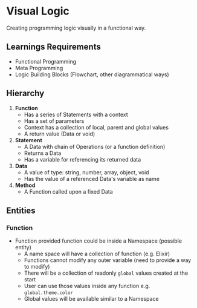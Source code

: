 # Visual Logic

Creating programming logic visually in a functional way.

## Learnings Requirements

- Functional Programming 
- Meta Programming
- Logic Building Blocks (Flowchart, other diagrammatical ways)

## Hierarchy
  
1. **Function**
   - Has a series of Statements with a context
   - Has a set of parameters
   - Context has a collection of local, parent and global values
   - A return value (Data or void)
2. **Statement**
   - A Data with chain of Operations (or a function definition)
   - Returns a Data
   - Has a variable for referencing its returned data
3. **Data**
   - A value of type: string, number, array, object, void
   - Has the value of a referenced Data's variable as name 
4. **Method** 
   - A Function called upon a fixed Data


## Entities
### Function
- Function provided function could be inside a Namespace (possible entity)
  - A name space will have a collection of function (e.g. Elixir)
  - Functions cannot modify any outer variable (need to provide a way to modify)
  - There will be a collection of readonly `global` values created at the start
  - User can use those values inside any function e.g. `global.theme.color`
  - Global values will be available similar to a Namespace
